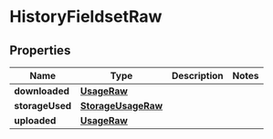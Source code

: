 
# HistoryFieldsetRaw

## Properties
Name | Type | Description | Notes
------------ | ------------- | ------------- | -------------
**downloaded** | [**UsageRaw**](UsageRaw.md) |  | 
**storageUsed** | [**StorageUsageRaw**](StorageUsageRaw.md) |  | 
**uploaded** | [**UsageRaw**](UsageRaw.md) |  | 



